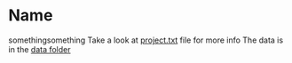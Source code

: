 # Name
somethingsomething 
Take a look at [project.txt](project.txt) file for more info
The data is in the [data folder](data/)
